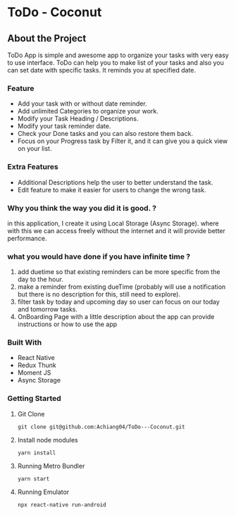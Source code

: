 # ToDo - Coconut

## About the Project

ToDo App is simple and awesome app to organize your tasks with very easy to use interface. ToDo can help you to make list of your tasks and also you can set date with specific tasks. It reminds you at specified date.

### Feature

- Add your task with or without date reminder.
- Add unlimited Categories to organize your work.
- Modify your Task Heading / Descriptions.
- Modify your task reminder date.
- Check your Done tasks and you can also restore them back.
- Focus on your Progress task by Filter it, and it can give you a quick view on your list.

### Extra Features

- Additional Descriptions help the user to better understand the task.
- Edit feature to make it easier for users to change the wrong task.

### Why you think the way you did it is good. ?

in this application, I create it using Local Storage (Async Storage). where with this we can access freely without the internet and it will provide better performance.

### what you would have done if you have infinite time ?

1. add duetime so that existing reminders can be more specific from the day to the hour.
2. make a reminder from existing dueTime (probably will use a notification but there is no description for this, still need to explore).
3. filter task by today and upcoming day so user can focus on our today and tomorrow tasks.
4. OnBoarding Page with a little description about the app can provide instructions or how to use the app

### Built With

- React Native
- Redux Thunk
- Moment JS
- Async Storage

### Getting Started

1. Git Clone

   ```
   git clone git@github.com:Achiang04/ToDo---Coconut.git
   ```

2. Install node modules

   ```
   yarn install
   ```

3. Running Metro Bundler

   ```
   yarn start
   ```

4. Running Emulator
   ```
   npx react-native run-android
   ```
